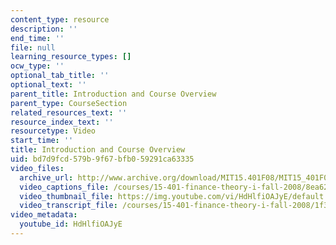 ```yaml
---
content_type: resource
description: ''
end_time: ''
file: null
learning_resource_types: []
ocw_type: ''
optional_tab_title: ''
optional_text: ''
parent_title: Introduction and Course Overview
parent_type: CourseSection
related_resources_text: ''
resource_index_text: ''
resourcetype: Video
start_time: ''
title: Introduction and Course Overview
uid: bd7d9fcd-579b-9f67-bfb0-59291ca63335
video_files:
  archive_url: http://www.archive.org/download/MIT15.401F08/MIT15_401F08_ses01_300k.mp4
  video_captions_file: /courses/15-401-finance-theory-i-fall-2008/8ea62884eb155c119c7058d0e3544e4a_HdHlfiOAJyE.vtt
  video_thumbnail_file: https://img.youtube.com/vi/HdHlfiOAJyE/default.jpg
  video_transcript_file: /courses/15-401-finance-theory-i-fall-2008/1f3e2eda73b05e41fafc9e601a4eded2_HdHlfiOAJyE.pdf
video_metadata:
  youtube_id: HdHlfiOAJyE
---
```

